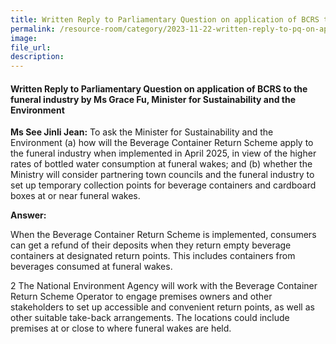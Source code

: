 ```yaml
---
title: Written Reply to Parliamentary Question on application of BCRS to the funeral industry by Ms Grace Fu, Minister for Sustainability and the Environment
permalink: /resource-room/category/2023-11-22-written-reply-to-pq-on-application-of-BCRS-to-the-funeral-industry/
image:
file_url:
description:
---
```

 
#### Written Reply to Parliamentary Question on application of BCRS to the funeral industry by Ms Grace Fu, Minister for Sustainability and the Environment

**Ms See Jinli Jean:** To ask the Minister for Sustainability and the Environment (a) how will the Beverage Container Return Scheme apply to the funeral industry when implemented in April 2025, in view of the higher rates of bottled water consumption at funeral wakes; and (b) whether the Ministry will consider partnering town councils and the funeral industry to set up temporary collection points for beverage containers and cardboard boxes at or near funeral wakes.

**Answer:**

When the Beverage Container Return Scheme is implemented, consumers can get a refund of their deposits when they return empty beverage containers at designated return points. This includes containers from beverages consumed at funeral wakes.

2 The National Environment Agency will work with the Beverage Container Return Scheme Operator to engage premises owners and other stakeholders to set up accessible and convenient return points, as well as other suitable take-back arrangements. The locations could include premises at or close to where funeral wakes are held.
